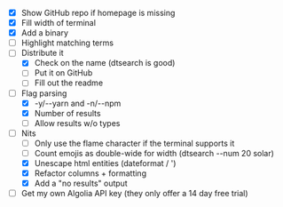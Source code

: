 - [x] Show GitHub repo if homepage is missing
- [x] Fill width of terminal
- [x] Add a binary
- [ ] Highlight matching terms
- [ ] Distribute it
  - [x] Check on the name (dtsearch is good)
  - [ ] Put it on GitHub
  - [ ] Fill out the readme
- [ ] Flag parsing
  - [x] -y/--yarn and -n/--npm
  - [x] Number of results
  - [ ] Allow results w/o types
- [ ] Nits
  - [ ] Only use the flame character if the terminal supports it
  - [ ] Count emojis as double-wide for width (dtsearch --num 20 solar)
  - [x] Unescape html entities (dateformat / &#39;)
  - [x] Refactor columns + formatting
  - [x] Add a "no results" output

- [ ] Get my own Algolia API key (they only offer a 14 day free trial)
